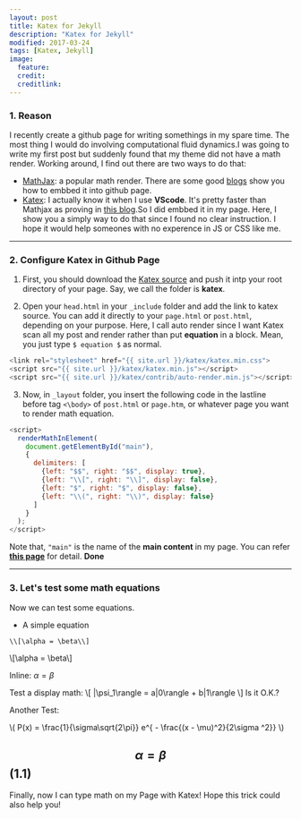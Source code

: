 ```yaml
---
layout: post
title: Katex for Jekyll
description: "Katex for Jekyll"
modified: 2017-03-24
tags: [Katex, Jekyll]
image:
  feature: 
  credit: 
  creditlink: 
---
```


### 1. Reason

I recently create a github page for writing somethings in my spare time. The most thing I would do involving computational fluid dynamics.I was going to write my first post but suddenly found that my theme did not have a math render. Working around, I find out there are two ways to do that:
- [MathJax](https://www.mathjax.org/): a popular math render. There are some good [blogs](http://haixing-hu.github.io/programming/2013/09/20/how-to-use-mathjax-in-jekyll-generated-github-pages/) show you how to embbed it into github page.
- [Katex](https://github.com/Khan/KaTeX): I actually know it when I use **VScode**. It's pretty faster than Mathjax as proving in [this blog](https://github.com/Khan/KaTeX).So I did embbed it in my page. Here, I show you a simply way to do that since I found no clear instruction. I hope it would help someones with no experence in JS or CSS like me. 

---
### 2. Configure Katex in Github Page

1. First, you should download the [Katex source](https://github.com/khan/katex/releases) and push it intp your root directory of your page. Say, we call the folder is **katex**.

2. Open your `head.html` in your `_include` folder and add the link to katex source. You can add it directly to your `page.html` or `post.html`, depending on your purpose. Here, I call auto render since I want Katex scan all my post and render rather than put **equation** in a block. Mean, you just type `$ equation $` as normal. 

```javascript
<link rel="stylesheet" href="{{ site.url }}/katex/katex.min.css">
<script src="{{ site.url }}/katex/katex.min.js"></script>
<script src="{{ site.url }}/katex/contrib/auto-render.min.js"></script>
```

3. Now, in `_layout` folder, you insert the following code in the lastline before tag `<\body>` of `post.html` or `page.htm`, or whatever page you want to render math equation.

```javascript
<script>
  renderMathInElement(
    document.getElementById("main"),
    {
      delimiters: [
        {left: "$$", right: "$$", display: true},
        {left: "\\[", right: "\\]", display: false},
        {left: "$", right: "$", display: false},
        {left: "\\(", right: "\\)", display: false}
      ]
    }
  );
</script>
```

Note that, `"main"` is the name of the **main content** in my page. You can refer **[this page](https://github.com/Khan/KaTeX/tree/master/contrib/auto-render)** for detail. **Done**

---
### 3. Let's test some math equations

Now we can test some equations.
- A simple equation
```code
\\[\alpha = \beta\\]
```
\\[\alpha = \beta\\]

Inline: $\alpha = \beta$

Test a display math:
\\[
   |\psi_1\rangle = a|0\rangle + b|1\rangle
\\]
Is it O.K.?

Another Test:

\\(
P(x) = \frac{1}{\sigma\sqrt{2\pi}} e^{ - \frac{(x - \mu)^2}{2\sigma ^2}}
\\)                                                                            


$$\alpha = \beta$$ (1.1)
---

Finally, now I can type math on my Page with Katex! Hope this trick could also help you!

